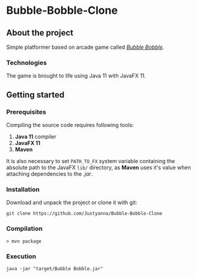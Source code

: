 # Bubble-Bobble-Clone

## About the project

Simple platformer based on arcade game called [*Bubble Bobble*](https://en.wikipedia.org/wiki/Bubble_Bobble).

### Technologies

The game is brought to life using Java 11 with JavaFX 11.

## Getting started

### Prerequisites

Compiling the source code requires following tools:

1. **Java 11** compiler
2. **JavaFX 11**
3. **Maven**

It is also necessary to set `PATH_TO_FX` system variable containing the absolute path to the JavaFX `lib/` directory, as **Maven** uses it's value when attaching dependencies to the *.jar*.

### Installation

Download and unpack the project or clone it with git:

```
git clone https://github.com/Justyanna/Bubble-Bobble-Clone
```

### Compilation

```
> mvn package
```

### Execution

```
java -jar "target/Bubble Bobble.jar"
```
